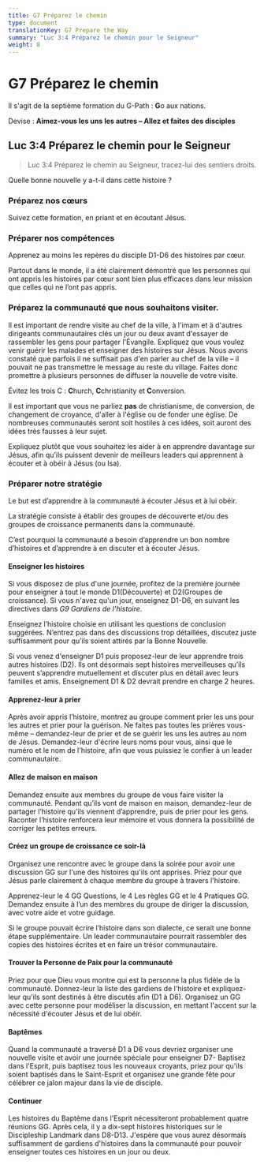 ```yaml
---
title: G7 Préparez le chemin
type: document
translationKey: G7 Prepare the Way
summary: "Luc 3:4 Préparez le chemin pour le Seigneur"
weight: 8
---
```

# G7 Préparez le chemin

Il s'agit de la septième formation du G-Path : **G**o aux nations.

Devise : **Aimez-vous les uns les autres – Allez et faites des disciples**

## Luc 3:4 Préparez le chemin pour le Seigneur

>   Luc 3:4 Préparez le chemin au Seigneur, tracez-lui des sentiers droits.

Quelle bonne nouvelle y a-t-il dans cette histoire ?

### Préparez nos cœurs

Suivez cette formation, en priant et en écoutant Jésus.

### Préparer nos compétences

Apprenez au moins les repères du disciple D1-D6 des histoires par cœur.

Partout dans le monde, il a été clairement démontré que les personnes qui ont appris les histoires par cœur sont bien plus efficaces dans leur mission que celles qui ne l’ont pas appris.

### Préparez la communauté que nous souhaitons visiter.

Il est important de rendre visite au chef de la ville, à l'imam et à d'autres dirigeants communautaires clés un jour ou deux avant d'essayer de rassembler les gens pour partager l'Évangile. Expliquez que vous voulez venir guérir les malades et enseigner des histoires sur Jésus. Nous avons constaté que parfois il ne suffisait pas d'en parler au chef de la ville – il pouvait ne pas transmettre le message au reste du village. Faites donc promettre à plusieurs personnes de diffuser la nouvelle de votre visite.

Évitez les trois C : **C**hurch, **C**christianity et **C**onversion.

Il est important que vous ne parliez **pas** de christianisme, de conversion, de changement de croyance, d'aller à l'église ou de fonder une église. De nombreuses communautés seront soit hostiles à ces idées, soit auront des idées très fausses à leur sujet.

Expliquez plutôt que vous souhaitez les aider à en apprendre davantage sur Jésus, afin qu’ils puissent devenir de meilleurs leaders qui apprennent à écouter et à obéir à Jésus (ou Isa).

### Préparer notre stratégie

Le but est d’apprendre à la communauté à écouter Jésus et à lui obéir.

La stratégie consiste à établir des groupes de découverte et/ou des groupes de croissance permanents dans la communauté.

C’est pourquoi la communauté a besoin d’apprendre un bon nombre d’histoires et d’apprendre à en discuter et à écouter Jésus.

#### Enseigner les histoires

Si vous disposez de plus d'une journée, profitez de la première journée pour enseigner à tout le monde D1(Découverte) et D2(Groupes de croissance). Si vous n'avez qu'un jour, enseignez D1-D6, en suivant les directives dans *G9 Gardiens de l'histoire*.

Enseignez l’histoire choisie en utilisant les questions de conclusion suggérées. N’entrez pas dans des discussions trop détaillées, discutez juste suffisamment pour qu’ils soient attirés par la Bonne Nouvelle.

Si vous venez d'enseigner D1 puis proposez-leur de leur apprendre trois autres histoires (D2). Ils ont désormais sept histoires merveilleuses qu’ils peuvent s’apprendre mutuellement et discuter plus en détail avec leurs familles et amis. Enseignement D1 & D2 devrait prendre en charge 2 heures.

#### Apprenez-leur à prier

Après avoir appris l’histoire, montrez au groupe comment prier les uns pour les autres et prier pour la guérison. Ne faites pas toutes les prières vous-même – demandez-leur de prier et de se guérir les uns les autres au nom de Jésus. Demandez-leur d'écrire leurs noms pour vous, ainsi que le numéro et le nom de l'histoire, afin que vous puissiez le confier à un leader communautaire.

#### Allez de maison en maison

Demandez ensuite aux membres du groupe de vous faire visiter la communauté. Pendant qu’ils vont de maison en maison, demandez-leur de partager l’histoire qu’ils viennent d’apprendre, puis de prier pour les gens. Raconter l’histoire renforcera leur mémoire et vous donnera la possibilité de corriger les petites erreurs.

#### Créez un groupe de croissance ce soir-là

Organisez une rencontre avec le groupe dans la soirée pour avoir une discussion GG sur l'une des histoires qu'ils ont apprises. Priez pour que Jésus parle clairement à chaque membre du groupe à travers l'histoire.

Apprenez-leur le 4 GG Questions, le 4 Les règles GG et le 4 Pratiques GG. Demandez ensuite à l’un des membres du groupe de diriger la discussion, avec votre aide et votre guidage.

Si le groupe pouvait écrire l’histoire dans son dialecte, ce serait une bonne étape supplémentaire. Un leader communautaire pourrait rassembler des copies des histoires écrites et en faire un trésor communautaire.

#### Trouver la Personne de Paix pour la communauté

Priez pour que Dieu vous montre qui est la personne la plus fidèle de la communauté. Donnez-leur la liste des gardiens de l'histoire et expliquez-leur qu'ils sont destinés à être discutés afin (D1 à D6). Organisez un GG avec cette personne pour modéliser la discussion, en mettant l'accent sur la nécessité d'écouter Jésus et de lui obéir.

#### Baptêmes

Quand la communauté a traversé D1 à D6 vous devriez organiser une nouvelle visite et avoir une journée spéciale pour enseigner D7- Baptisez dans l'Esprit, puis baptisez tous les nouveaux croyants, priez pour qu'ils soient baptisés dans le Saint-Esprit et organisez une grande fête pour célébrer ce jalon majeur dans la vie de disciple.

#### Continuer

Les histoires du Baptême dans l’Esprit nécessiteront probablement quatre réunions GG. Après cela, il y a dix-sept histoires historiques sur le Discipleship Landmark dans D8-D13. J'espère que vous aurez désormais suffisamment de gardiens d'histoires dans la communauté pour pouvoir enseigner toutes ces histoires en un jour ou deux.

